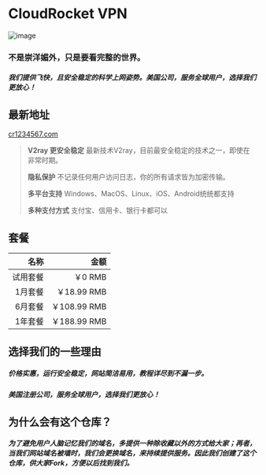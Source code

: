 # CloudRocket VPN

![image](https://cr1234567.com/static/logo.png)

### 不是崇洋媚外，只是要看完整的世界。
##### 我们提供飞快，且安全稳定的科学上网姿势。美国公司，服务全球用户，选择我们更放心！

## 最新地址
[cr1234567.com](https://www.cr1234567.com)


> **V2ray 更安全稳定** 最新技术V2ray，目前最安全稳定的技术之一，即使在非常时期。
> 
> **隐私保护** 不记录任何用户访问日志，你的所有请求皆为加密传输。
> 
> **多平台支持** Windows、MacOS、Linux、iOS、Android统统都支持
> 
> **多种支付方式** 支付宝、信用卡、银行卡都可以



## 套餐
|名称|金额|
|------:|------:|
|试用套餐 |￥0 RMB|
|1月套餐 |￥18.99 RMB|
|6月套餐 |￥108.99 RMB|
|1年套餐 |￥188.99 RMB|


## 选择我们的一些理由
##### 价格实惠，运行安全稳定，网站简洁易用，教程详尽到不漏一步。
##### 美国注册公司，服务全球用户，选择我们更放心！

## 为什么会有这个仓库？
##### 为了避免用户人脑记忆我们的域名，多提供一种除收藏以外的方式给大家；再者，当我们网站域名被墙时，我们会更换域名，来持续提供服务。因此我们创建了这个仓库，供大家Fork，方便以后找到我们。


